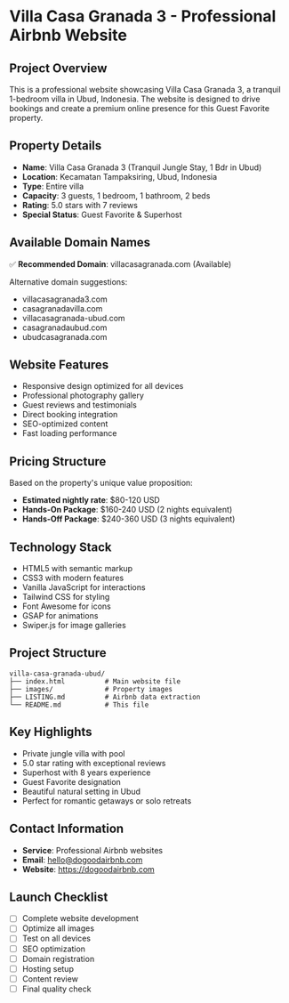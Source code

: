 # Villa Casa Granada 3 - Professional Airbnb Website

## Project Overview

This is a professional website showcasing Villa Casa Granada 3, a tranquil 1-bedroom villa in Ubud, Indonesia. The website is designed to drive bookings and create a premium online presence for this Guest Favorite property.

## Property Details

- **Name**: Villa Casa Granada 3 (Tranquil Jungle Stay, 1 Bdr in Ubud)
- **Location**: Kecamatan Tampaksiring, Ubud, Indonesia
- **Type**: Entire villa
- **Capacity**: 3 guests, 1 bedroom, 1 bathroom, 2 beds
- **Rating**: 5.0 stars with 7 reviews
- **Special Status**: Guest Favorite & Superhost

## Available Domain Names

✅ **Recommended Domain**: villacasagranada.com (Available)

Alternative domain suggestions:

- villacasagranada3.com
- casagranadavilla.com
- villacasagranada-ubud.com
- casagranadaubud.com
- ubudcasagranada.com

## Website Features

- Responsive design optimized for all devices
- Professional photography gallery
- Guest reviews and testimonials
- Direct booking integration
- SEO-optimized content
- Fast loading performance

## Pricing Structure

Based on the property's unique value proposition:

- **Estimated nightly rate**: $80-120 USD
- **Hands-On Package**: $160-240 USD (2 nights equivalent)
- **Hands-Off Package**: $240-360 USD (3 nights equivalent)

## Technology Stack

- HTML5 with semantic markup
- CSS3 with modern features
- Vanilla JavaScript for interactions
- Tailwind CSS for styling
- Font Awesome for icons
- GSAP for animations
- Swiper.js for image galleries

## Project Structure

```
villa-casa-granada-ubud/
├── index.html          # Main website file
├── images/             # Property images
├── LISTING.md          # Airbnb data extraction
└── README.md           # This file
```

## Key Highlights

- Private jungle villa with pool
- 5.0 star rating with exceptional reviews
- Superhost with 8 years experience
- Guest Favorite designation
- Beautiful natural setting in Ubud
- Perfect for romantic getaways or solo retreats

## Contact Information

- **Service**: Professional Airbnb websites
- **Email**: hello@dogoodairbnb.com
- **Website**: https://dogoodairbnb.com

## Launch Checklist

- [ ] Complete website development
- [ ] Optimize all images
- [ ] Test on all devices
- [ ] SEO optimization
- [ ] Domain registration
- [ ] Hosting setup
- [ ] Content review
- [ ] Final quality check
